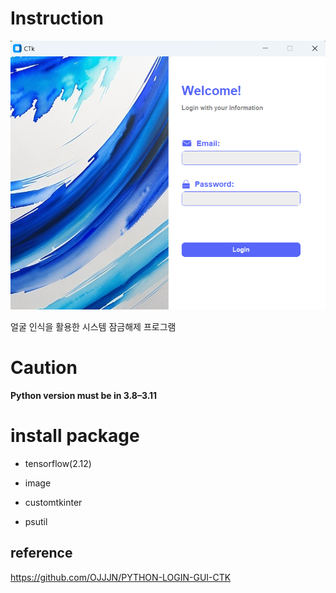 # Instruction

![loginpage.png](readme/loginpage.png)

얼굴 인식을 활용한 시스템 잠금해제 프로그램


# Caution
**Python version must be in 3.8–3.11**

# install package

- tensorflow(2.12)

- image

- customtkinter

- psutil
## reference
https://github.com/OJJJN/PYTHON-LOGIN-GUI-CTK